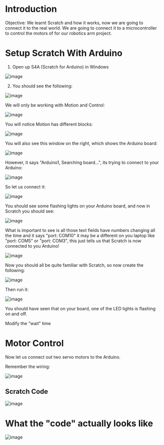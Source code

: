 # Introduction

Objective: We learnt Scratch and how it works, now we are going to connect it to the real world. We are going to connect it to a microcontroller to control the motors of for our robotics arm project.

# Setup Scratch With Arduino

1. Open up S4A (Scratch for Arduino) in Windows

![image](https://github.com/user-attachments/assets/ba292db1-13d3-47f4-9bf2-a0b10e0fd68f)

2. You should see the following:

![image](https://github.com/user-attachments/assets/0567412c-5eb9-4fa2-ad05-f311707b8a81)

We will only be working with Motion and Control:

![image](https://github.com/user-attachments/assets/bdf280b4-11ed-4003-9186-a9dcbd7bbc43)

You will notice Motion has different blocks:

![image](https://github.com/user-attachments/assets/39874b4b-2c5c-49a9-89c1-95e88999061e)

You will also see this window on the right, which shows the Arduino board:

![image](https://github.com/user-attachments/assets/e5f25645-23ad-4c9a-9b29-ae6c9ba321dc)

However, it says "Arduino1, Searching board...", its trying to connect to your Arduino:

![image](https://github.com/user-attachments/assets/c3f56c1c-35e0-46e1-baf4-1e87c25c48f6)

So let us connect it:

![image](https://github.com/user-attachments/assets/be9931e3-fd5f-4f95-b02f-f4dd73535e95)

You should see some flashing lights on your Arduino board, and now in Scratch you should see:

![image](https://github.com/user-attachments/assets/b3e47a4a-5d8f-4df0-97fa-cf13e7ec2ecc)

What is important to see is all those text fields have numbers changing all the time and it says "port: COM10" it may be
a different on you laptop like "port: COM5" or "port: COM3", this just tells us that Scratch is now connected to you Arduino!

![image](https://github.com/user-attachments/assets/37ed8646-f4e2-43af-9a08-0e022bfe8680)

Now you should all be quite familiar with Scratch, so now create the following:

![image](https://github.com/user-attachments/assets/fe5c658b-bbfa-471d-a2b0-417f89abc2c5)

Then run it:

![image](https://github.com/user-attachments/assets/05fcd5a0-f2bf-4784-96b0-665496b59642)

You should have seen that on your board, one of the LED lights is flashing on and off.

Modify the "wait" time

# Motor Control

Now let us connect out two servo motors to the Arduino.

Remember the wiring:

![image](https://github.com/user-attachments/assets/4cfe076d-804f-4059-a592-9aa57c52bd90)



## Scratch Code

![image](https://github.com/user-attachments/assets/ff34b113-232c-4fa8-be66-d9eda507e772)





# What the "code" actually looks like

![image](https://github.com/user-attachments/assets/df7f1d4b-0ae1-487c-9bf8-badbe9acfc83)
